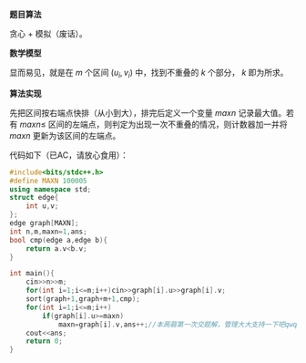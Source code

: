 __题目算法__

贪心 $+$ 模拟（废话）。

__数学模型__

显而易见，就是在 $m$ 个区间 $(u_i,v_i)$ 中，找到不重叠的 $k$ 个部分， $k$ 即为所求。

__算法实现__

先把区间按右端点快排（从小到大），排完后定义一个变量 $maxn$ 记录最大值。若有 $maxn \le$ 区间的左端点，则判定为出现一次不重叠的情况，则计数器加一并将 $maxn$ 更新为该区间的左端点。

代码如下（已AC，请放心食用）：

```cpp
#include<bits/stdc++.h>
#define MAXN 100005
using namespace std;
struct edge{
	int u,v;
};
edge graph[MAXN];
int n,m,maxn=1,ans;
bool cmp(edge a,edge b){
	return a.v<b.v;
}

int main(){
	cin>>n>>m;
	for(int i=1;i<=m;i++)cin>>graph[i].u>>graph[i].v;
	sort(graph+1,graph+m+1,cmp);
	for(int i=1;i<=m;i++)
		if(graph[i].u>=maxn)
			maxn=graph[i].v,ans++;//本蒟蒻第一次交题解，管理大大支持一下吧qwq
	cout<<ans;
	return 0;
} 
```


